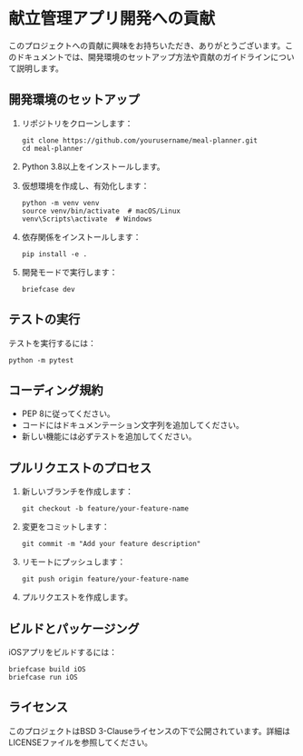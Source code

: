 # 献立管理アプリ開発への貢献

このプロジェクトへの貢献に興味をお持ちいただき、ありがとうございます。このドキュメントでは、開発環境のセットアップ方法や貢献のガイドラインについて説明します。

## 開発環境のセットアップ

1. リポジトリをクローンします：
   ```
   git clone https://github.com/yourusername/meal-planner.git
   cd meal-planner
   ```

2. Python 3.8以上をインストールします。

3. 仮想環境を作成し、有効化します：
   ```
   python -m venv venv
   source venv/bin/activate  # macOS/Linux
   venv\Scripts\activate  # Windows
   ```

4. 依存関係をインストールします：
   ```
   pip install -e .
   ```

5. 開発モードで実行します：
   ```
   briefcase dev
   ```

## テストの実行

テストを実行するには：

```
python -m pytest
```

## コーディング規約

- PEP 8に従ってください。
- コードにはドキュメンテーション文字列を追加してください。
- 新しい機能には必ずテストを追加してください。

## プルリクエストのプロセス

1. 新しいブランチを作成します：
   ```
   git checkout -b feature/your-feature-name
   ```

2. 変更をコミットします：
   ```
   git commit -m "Add your feature description"
   ```

3. リモートにプッシュします：
   ```
   git push origin feature/your-feature-name
   ```

4. プルリクエストを作成します。

## ビルドとパッケージング

iOSアプリをビルドするには：

```
briefcase build iOS
briefcase run iOS
```

## ライセンス

このプロジェクトはBSD 3-Clauseライセンスの下で公開されています。詳細はLICENSEファイルを参照してください。
